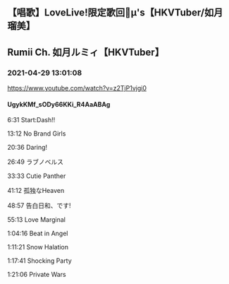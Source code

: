 ## 【唱歌】LoveLive!限定歌回🎤µ's【HKVTuber/如月瑠美】
## Rumii Ch. 如月ルミィ【HKVTuber】
### 2021-04-29 13:01:08
https://www.youtube.com/watch?v=z2TjP1vjgi0
#### UgykKMf_sODy66KKi_R4AaABAg
6:31 Start:Dash!!

13:12 No Brand Girls

20:36 Daring!

26:49 ラブノベルス

33:33 Cutie Panther

41:12 孤独なHeaven

48:57 告白日和、です!

55:13 Love Marginal

1:04:16 Beat in Angel

1:11:21 Snow Halation

1:17:41 Shocking Party

1:21:06 Private Wars

